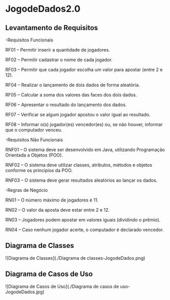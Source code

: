 # JogodeDados2.0
## Levantamento de Requisitos
-Requisitos Funcionais

RF01 – Permitir inserir a quantidade de jogadores.

RF02 – Permitir cadastrar o nome de cada jogador.

RF03 – Permitir que cada jogador escolha um valor para apostar (entre 2 e 12).

RF04 – Realizar o lançamento de dois dados de forma aleatória.

RF05 – Calcular a soma dos valores das faces dos dois dados.

RF06 – Apresentar o resultado do lançamento dos dados.

RF07 – Verificar se algum jogador apostou o valor igual ao resultado.

RF08 – Informar o(s) jogador(es) vencedor(es) ou, se não houver, informar que o computador venceu.

-Requisitos Não Funcionais

RNF01 – O sistema deve ser desenvolvido em Java, utilizando Programação Orientada a Objetos (POO).

RNF02 – O sistema deve utilizar classes, atributos, métodos e objetos conforme os princípios da POO.

RNF03 – O sistema deve gerar resultados aleatórios ao lançar os dados.

-Regras de Negócio

RN01 – O número máximo de jogadores é 11.

RN02 – O valor da aposta deve estar entre 2 e 12.

RN03 – Jogadores podem apostar em valores iguais (dividindo o prêmio).

RN04 – Caso nenhum jogador acerte, o computador é declarado vencedor.

## Diagrama de Classes
![Diagrama de Classes](./Diagrama de classes-JogodeDados.png)

## Diagrama de Casos de Uso
![Diagrama de Casos de Uso](./Diagrama de casos de uso-JogodeDados.jpg)
